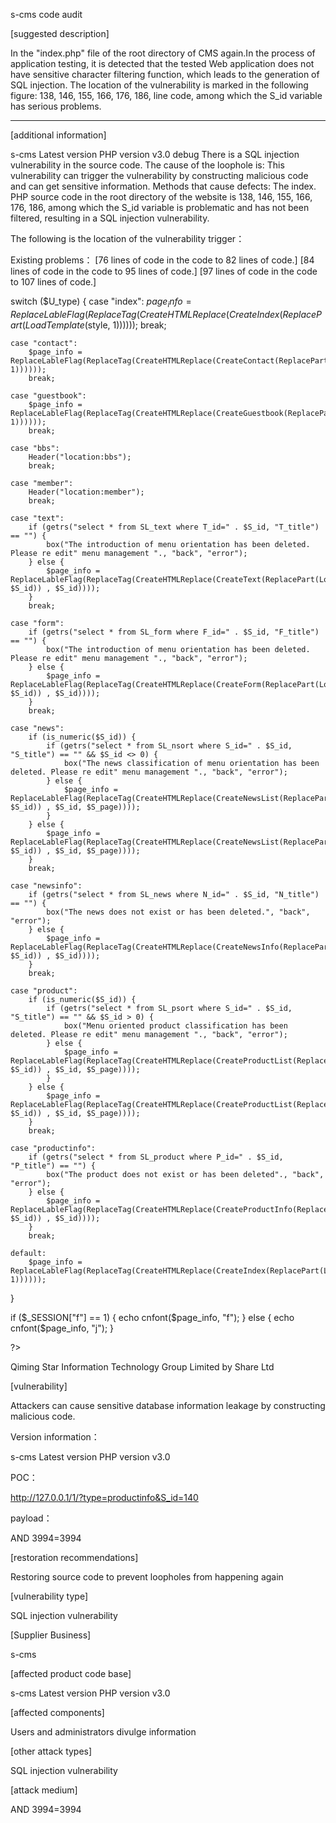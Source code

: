 s-cms code audit

[suggested description]

In the "index.php" file of the root directory of CMS again.In
the process of application testing, it is detected that the tested Web application does not have sensitive character filtering 
function, which leads to the generation of SQL injection. The location of the 
vulnerability is marked in the following figure: 138, 146, 155, 166, 176, 186, line code,
among which the S_id variable has serious problems.
>> 
------------------------------------------ 
>> 
[additional information]

s-cms Latest version PHP version v3.0 debug
There is a SQL injection vulnerability in the source code.
The cause of the loophole is:
This vulnerability can trigger the vulnerability by constructing malicious code and can get sensitive information.
Methods that cause defects:
The index. PHP source code in the root directory of the website is 138, 146, 155, 166, 176, 186, 
among which the S_id variable is problematic and has not been filtered, 
resulting in a SQL injection vulnerability.

The following is the location of the vulnerability trigger：

Existing problems：
[76 lines of code in the code to 82 lines of code.]
[84 lines of code in the code to 95 lines of code.]
[97 lines of code in the code to 107 lines of code.]

switch ($U_type) {
    case "index":
        $page_info = ReplaceLableFlag(ReplaceTag(CreateHTMLReplace(CreateIndex(ReplacePart(LoadTemplate($style, 1))))));
        break;

    case "contact":
        $page_info = ReplaceLableFlag(ReplaceTag(CreateHTMLReplace(CreateContact(ReplacePart(LoadTemplate($style, 1))))));
        break;

    case "guestbook":
        $page_info = ReplaceLableFlag(ReplaceTag(CreateHTMLReplace(CreateGuestbook(ReplacePart(LoadTemplate($style, 1))))));
        break;

    case "bbs":
        Header("location:bbs");
        break;

    case "member":
        Header("location:member");
        break;

    case "text":
        if (getrs("select * from SL_text where T_id=" . $S_id, "T_title") == "") {
            box("The introduction of menu orientation has been deleted. Please re edit" menu management "., "back", "error");
        } else {
            $page_info = ReplaceLableFlag(ReplaceTag(CreateHTMLReplace(CreateText(ReplacePart(LoadTemplate($style, $S_id)) , $S_id))));
        }
        break;

    case "form":
        if (getrs("select * from SL_form where F_id=" . $S_id, "F_title") == "") {
            box("The introduction of menu orientation has been deleted. Please re edit" menu management "., "back", "error");
        } else {
            $page_info = ReplaceLableFlag(ReplaceTag(CreateHTMLReplace(CreateForm(ReplacePart(LoadTemplate($style, $S_id)) , $S_id))));
        }
        break;

    case "news":
        if (is_numeric($S_id)) {
            if (getrs("select * from SL_nsort where S_id=" . $S_id, "S_title") == "" && $S_id <> 0) {
                box("The news classification of menu orientation has been deleted. Please re edit" menu management "., "back", "error");
            } else {
                $page_info = ReplaceLableFlag(ReplaceTag(CreateHTMLReplace(CreateNewsList(ReplacePart(LoadTemplate($style, $S_id)) , $S_id, $S_page))));
            }
        } else {
            $page_info = ReplaceLableFlag(ReplaceTag(CreateHTMLReplace(CreateNewsList(ReplacePart(LoadTemplate($style, $S_id)) , $S_id, $S_page))));
        }
        break;

    case "newsinfo":
        if (getrs("select * from SL_news where N_id=" . $S_id, "N_title") == "") {
            box("The news does not exist or has been deleted.", "back", "error");
        } else {
            $page_info = ReplaceLableFlag(ReplaceTag(CreateHTMLReplace(CreateNewsInfo(ReplacePart(LoadTemplate($style, $S_id)) , $S_id))));
        }
        break;

    case "product":
        if (is_numeric($S_id)) {
            if (getrs("select * from SL_psort where S_id=" . $S_id, "S_title") == "" && $S_id > 0) {
                box("Menu oriented product classification has been deleted. Please re edit" menu management "., "back", "error");
            } else {
                $page_info = ReplaceLableFlag(ReplaceTag(CreateHTMLReplace(CreateProductList(ReplacePart(LoadTemplate($style, $S_id)) , $S_id, $S_page))));
            }
        } else {
            $page_info = ReplaceLableFlag(ReplaceTag(CreateHTMLReplace(CreateProductList(ReplacePart(LoadTemplate($style, $S_id)) , $S_id, $S_page))));
        }
        break;

    case "productinfo":
        if (getrs("select * from SL_product where P_id=" . $S_id, "P_title") == "") {
            box("The product does not exist or has been deleted"., "back", "error");
        } else {
            $page_info = ReplaceLableFlag(ReplaceTag(CreateHTMLReplace(CreateProductInfo(ReplacePart(LoadTemplate($style, $S_id)) , $S_id))));
        }
        break;

    default:
        $page_info = ReplaceLableFlag(ReplaceTag(CreateHTMLReplace(CreateIndex(ReplacePart(LoadTemplate($style, 1))))));
}


if ($_SESSION["f"] == 1) {
    echo cnfont($page_info, "f");
} else {
    echo cnfont($page_info, "j");
}

?>


Qiming Star Information Technology Group Limited by Share Ltd


[vulnerability]

Attackers can cause sensitive database information leakage by constructing malicious code.

Version information：

s-cms Latest version PHP version v3.0

POC：

http://127.0.0.1/1/?type=productinfo&S_id=140

payload：

AND 3994=3994

[restoration recommendations]

Restoring source code to prevent loopholes from happening again

[vulnerability type]

SQL injection vulnerability

[Supplier Business]

s-cms

[affected product code base]

s-cms Latest version PHP version v3.0

[affected components]

Users and administrators divulge information

[other attack types]

SQL injection vulnerability

[attack medium]

AND 3994=3994
